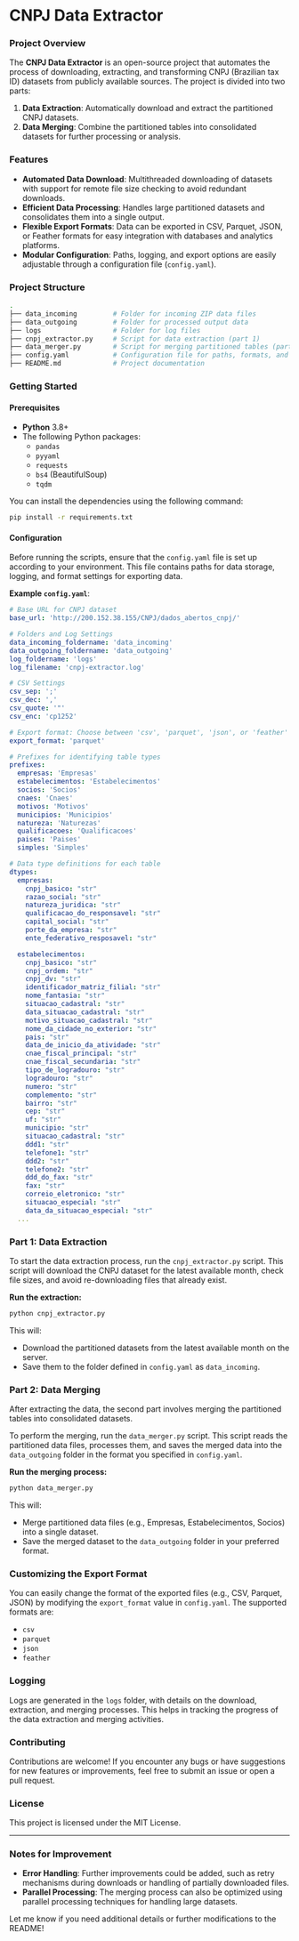 # CNPJ Data Extractor

### Project Overview

The **CNPJ Data Extractor** is an open-source project that automates the process of downloading, extracting, and transforming CNPJ (Brazilian tax ID) datasets from publicly available sources. The project is divided into two parts:
1. **Data Extraction**: Automatically download and extract the partitioned CNPJ datasets.
2. **Data Merging**: Combine the partitioned tables into consolidated datasets for further processing or analysis.

### Features

- **Automated Data Download**: Multithreaded downloading of datasets with support for remote file size checking to avoid redundant downloads.
- **Efficient Data Processing**: Handles large partitioned datasets and consolidates them into a single output.
- **Flexible Export Formats**: Data can be exported in CSV, Parquet, JSON, or Feather formats for easy integration with databases and analytics platforms.
- **Modular Configuration**: Paths, logging, and export options are easily adjustable through a configuration file (`config.yaml`).

### Project Structure

```bash
.
├── data_incoming         # Folder for incoming ZIP data files
├── data_outgoing         # Folder for processed output data
├── logs                  # Folder for log files
├── cnpj_extractor.py     # Script for data extraction (part 1)
├── data_merger.py        # Script for merging partitioned tables (part 2)
├── config.yaml           # Configuration file for paths, formats, and data types
├── README.md             # Project documentation
```

### Getting Started

#### Prerequisites

- **Python** 3.8+
- The following Python packages:
  - `pandas`
  - `pyyaml`
  - `requests`
  - `bs4` (BeautifulSoup)
  - `tqdm`

You can install the dependencies using the following command:

```bash
pip install -r requirements.txt
```

#### Configuration

Before running the scripts, ensure that the `config.yaml` file is set up according to your environment. This file contains paths for data storage, logging, and format settings for exporting data.

**Example `config.yaml`**:

```yaml
# Base URL for CNPJ dataset
base_url: 'http://200.152.38.155/CNPJ/dados_abertos_cnpj/'

# Folders and Log Settings
data_incoming_foldername: 'data_incoming'
data_outgoing_foldername: 'data_outgoing'
log_foldername: 'logs'
log_filename: 'cnpj-extractor.log'

# CSV Settings
csv_sep: ';'
csv_dec: ','
csv_quote: '"'
csv_enc: 'cp1252'

# Export format: Choose between 'csv', 'parquet', 'json', or 'feather'
export_format: 'parquet'

# Prefixes for identifying table types
prefixes:
  empresas: 'Empresas'
  estabelecimentos: 'Estabelecimentos'
  socios: 'Socios'
  cnaes: 'Cnaes'
  motivos: 'Motivos'
  municipios: 'Municipios'
  natureza: 'Naturezas'
  qualificacoes: 'Qualificacoes'
  paises: 'Paises'
  simples: 'Simples'

# Data type definitions for each table
dtypes:
  empresas:
    cnpj_basico: "str"
    razao_social: "str"
    natureza_juridica: "str"
    qualificacao_do_responsavel: "str"
    capital_social: "str"
    porte_da_empresa: "str"
    ente_federativo_resposavel: "str"

  estabelecimentos:
    cnpj_basico: "str"
    cnpj_ordem: "str"
    cnpj_dv: "str"
    identificador_matriz_filial: "str"
    nome_fantasia: "str"
    situacao_cadastral: "str"
    data_situacao_cadastral: "str"
    motivo_situacao_cadastral: "str"
    nome_da_cidade_no_exterior: "str"
    pais: "str"
    data_de_inicio_da_atividade: "str"
    cnae_fiscal_principal: "str"
    cnae_fiscal_secundaria: "str"
    tipo_de_logradouro: "str"
    logradouro: "str"
    numero: "str"
    complemento: "str"
    bairro: "str"
    cep: "str"
    uf: "str"
    municipio: "str"
    situacao_cadastral: "str"
    ddd1: "str"
    telefone1: "str"
    ddd2: "str"
    telefone2: "str"
    ddd_do_fax: "str"
    fax: "str"
    correio_eletronico: "str"
    situacao_especial: "str"
    data_da_situacao_especial: "str"
  ...
```

### Part 1: Data Extraction

To start the data extraction process, run the `cnpj_extractor.py` script. This script will download the CNPJ dataset for the latest available month, check file sizes, and avoid re-downloading files that already exist.

**Run the extraction:**

```bash
python cnpj_extractor.py
```

This will:
- Download the partitioned datasets from the latest available month on the server.
- Save them to the folder defined in `config.yaml` as `data_incoming`.

### Part 2: Data Merging

After extracting the data, the second part involves merging the partitioned tables into consolidated datasets.

To perform the merging, run the `data_merger.py` script. This script reads the partitioned data files, processes them, and saves the merged data into the `data_outgoing` folder in the format you specified in `config.yaml`.

**Run the merging process:**

```bash
python data_merger.py
```

This will:
- Merge partitioned data files (e.g., Empresas, Estabelecimentos, Socios) into a single dataset.
- Save the merged dataset to the `data_outgoing` folder in your preferred format.

### Customizing the Export Format

You can easily change the format of the exported files (e.g., CSV, Parquet, JSON) by modifying the `export_format` value in `config.yaml`. The supported formats are:
- `csv`
- `parquet`
- `json`
- `feather`

### Logging

Logs are generated in the `logs` folder, with details on the download, extraction, and merging processes. This helps in tracking the progress of the data extraction and merging activities.

### Contributing

Contributions are welcome! If you encounter any bugs or have suggestions for new features or improvements, feel free to submit an issue or open a pull request.

### License

This project is licensed under the MIT License.

---

### Notes for Improvement

- **Error Handling**: Further improvements could be added, such as retry mechanisms during downloads or handling of partially downloaded files.
- **Parallel Processing**: The merging process can also be optimized using parallel processing techniques for handling large datasets.

Let me know if you need additional details or further modifications to the README!

